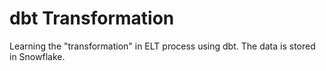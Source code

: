 # dbt Transformation
Learning the "transformation" in ELT process using dbt. The data is stored in Snowflake.
